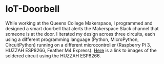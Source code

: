 # IoT-Doorbell
While working at the Queens College Makerspace, I programmed and designed a smart doorbell that alerts the Makerspace Slack channel that someone is at the door. I iterated my design across three circuits, each using a different programming language (Python, MicroPython, CircuitPython) running on a different microcontroller (Raspberry Pi 3, HUZZAH ESP8266, Feather M4 Express). [Here](https://photos.google.com/share/AF1QipNlvpRtvG0Yi65FGugQu5h-fiulHxdqTFkJ2R7pIWbHD4IDjsMpqEyK_gvOTQMajg?key=Q2pOMlZNaVpwTnNraVQwb3RrbDhYZ3pOZmtwczZ3) is a link to images of the soldered circuit using the HUZZAH ESP8266.
